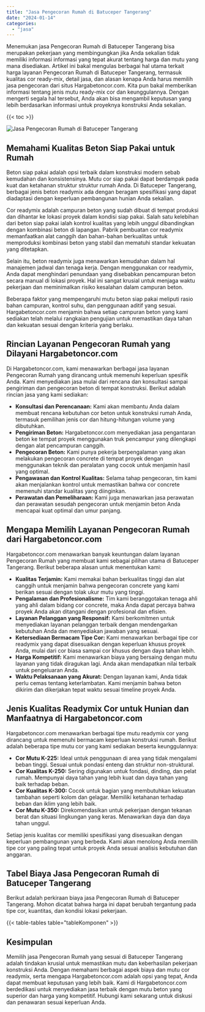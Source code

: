 ```yaml
---
title: "Jasa Pengecoran Rumah di Batuceper Tangerang"
date: "2024-01-14"
categories: 
  - "jasa"
---
```



Menemukan jasa Pengecoran Rumah di Batuceper Tangerang bisa merupakan pekerjaan yang membingungkan jika Anda sekalian tidak memiliki informasi informasi yang tepat akurat tentang harga dan mutu yang mana disediakan. Artikel ini bakal mengulas berbagai hal utama terkait harga layanan Pengecoran Rumah di Batuceper Tangerang, termasuk kualitas cor ready-mix, detail jasa, dan alasan kenapa Anda harus memilih jasa pengecoran dari situs Hargabetoncor.com. Kita pun bakal memberikan informasi tentang jenis mutu ready-mix cor dan keunggulannya. Dengan mengerti segala hal tersebut, Anda akan bisa mengambil keputusan yang lebih berdasarkan informasi untuk proyeknya konstruksi Anda sekalian.

{{< toc >}}

![Jasa Pengecoran Rumah di Batuceper Tangerang](https://hargareadymixid.github.io/hbc/readymix-hbc%20(4).png)

## Memahami Kualitas Beton Siap Pakai untuk Rumah

Beton siap pakai adalah opsi terbaik dalam konstruksi modern sebab kemudahan dan konsistensinya. Mutu cor siap pakai dapat berdampak pada kuat dan ketahanan struktur struktur rumah Anda. Di Batuceper Tangerang, berbagai jenis beton readymix ada dengan beragam spesifikasi yang dapat diadaptasi dengan keperluan pembangunan hunian Anda sekalian.

Cor readymix adalah campuran beton yang sudah dibuat di tempat produksi dan dihantar ke lokasi proyek dalam kondisi siap pakai. Salah satu kelebihan dari beton siap pakai ialah kontrol kualitas yang lebih unggul dibandingkan dengan kombinasi beton di lapangan. Pabrik pembuatan cor readymix memanfaatkan alat canggih dan bahan-bahan berkualitas untuk memproduksi kombinasi beton yang stabil dan mematuhi standar kekuatan yang ditetapkan.

Selain itu, beton readymix juga menawarkan kemudahan dalam hal manajemen jadwal dan tenaga kerja. Dengan menggunakan cor readymix, Anda dapat menghindari penundaan yang disebabkan pencampuran beton secara manual di lokasi proyek. Hal ini sangat krusial untuk menjaga waktu pekerjaan dan meminimalkan risiko kesalahan dalam campuran beton.

Beberapa faktor yang mempengaruhi mutu beton siap pakai meliputi rasio bahan campuran, kontrol suhu, dan penggunaan aditif yang sesuai. Hargabetoncor.com menjamin bahwa setiap campuran beton yang kami sediakan telah melalui rangkaian pengujian untuk memastikan daya tahan dan kekuatan sesuai dengan kriteria yang berlaku.

## Rincian Layanan Pengecoran Rumah yang Dilayani Hargabetoncor.com

Di Hargabetoncor.com, kami menawarkan berbagai jasa layanan Pengecoran Rumah yang dirancang untuk memenuhi keperluan spesifik Anda. Kami menyediakan jasa mulai dari rencana dan konsultasi sampai pengiriman dan pengecoran beton di tempat konstruksi. Berikut adalah rincian jasa yang kami sediakan:

- **Konsultasi dan Perencanaan:** Kami akan membantu Anda dalam membuat rencana kebutuhan cor beton untuk konstruksi rumah Anda, termasuk pemilihan jenis cor dan hitung-hitungan volume yang dibutuhkan.
- **Pengiriman Beton:** Hargabetoncor.com menyediakan jasa pengantaran beton ke tempat proyek menggunakan truk pencampur yang dilengkapi dengan alat pencampuran canggih.
- **Pengecoran Beton:** Kami punya pekerja berpengalaman yang akan melakukan pengecoran concrete di tempat proyek dengan menggunakan teknik dan peralatan yang cocok untuk menjamin hasil yang optimal.
- **Pengawasan dan Kontrol Kualitas:** Selama tahap pengecoran, tim kami akan menjalankan kontrol untuk memastikan bahwa cor concrete memenuhi standar kualitas yang diinginkan.
- **Perawatan dan Pemeliharaan:** Kami juga menawarkan jasa perawatan dan perawatan sesudah pengecoran untuk menjamin beton Anda mencapai kuat optimal dan umur panjang.

## Mengapa Memilih Layanan Pengecoran Rumah dari Hargabetoncor.com

Hargabetoncor.com menawarkan banyak keuntungan dalam layanan Pengecoran Rumah yang membuat kami sebagai pilihan utama di Batuceper Tangerang. Berikut beberapa alasan untuk menentukan kami:

- **Kualitas Terjamin:** Kami memakai bahan berkualitas tinggi dan alat canggih untuk menjamin bahwa pengecoran concrete yang kami berikan sesuai dengan tolak ukur mutu yang tinggi.
- **Pengalaman dan Profesionalisme:** Tim kami beranggotakan tenaga ahli yang ahli dalam bidang cor concrete, maka Anda dapat percaya bahwa proyek Anda akan ditangani dengan profesional dan efisien.
- **Layanan Pelanggan yang Responsif:** Kami berkomitmen untuk menyediakan layanan pelanggan terbaik dengan mendengarkan kebutuhan Anda dan menyediakan jawaban yang sesuai.
- **Ketersediaan Bermacam Tipe Cor:** Kami menawarkan berbagai tipe cor readymix yang dapat disesuaikan dengan keperluan khusus proyek Anda, mulai dari cor biasa sampai cor khusus dengan daya tahan lebih.
- **Harga Kompetitif:** Kami menawarkan biaya yang bersaing dengan mutu layanan yang tidak diragukan lagi. Anda akan mendapatkan nilai terbaik untuk pengeluaran Anda.
- **Waktu Pelaksanaan yang Akurat:** Dengan layanan kami, Anda tidak perlu cemas tentang keterlambatan. Kami menjamin bahwa beton dikirim dan dikerjakan tepat waktu sesuai timeline proyek Anda.

## Jenis Kualitas Readymix Cor untuk Hunian dan Manfaatnya di Hargabetoncor.com

Hargabetoncor.com menawarkan berbagai tipe mutu readymix cor yang dirancang untuk memenuhi bermacam keperluan konstruksi rumah. Berikut adalah beberapa tipe mutu cor yang kami sediakan beserta keunggulannya:

- **Cor Mutu K-225:** Ideal untuk penggunaan di area yang tidak mengalami beban tinggi. Sesuai untuk pondasi enteng dan struktur non-struktural.
- **Cor Kualitas K-250:** Sering digunakan untuk fondasi, dinding, dan pelat rumah. Mempunyai daya tahan yang lebih kuat dan daya tahan yang baik terhadap beban.
- **Cor Kualitas K-300:** Cocok untuk bagian yang membutuhkan kekuatan tambahan seperti kolom dan gelagar. Memiliki ketahanan terhadap beban dan iklim yang lebih baik.
- **Cor Mutu K-350:** Direkomendasikan untuk pekerjaan dengan tekanan berat dan situasi lingkungan yang keras. Menawarkan daya dan daya tahan unggul.

Setiap jenis kualitas cor memiliki spesifikasi yang disesuaikan dengan keperluan pembangunan yang berbeda. Kami akan menolong Anda memilih tipe cor yang paling tepat untuk proyek Anda sesuai analisis kebutuhan dan anggaran.

## Tabel Biaya Jasa Pengecoran Rumah di Batuceper Tangerang

Berikut adalah perkiraan biaya jasa Pengecoran Rumah di Batuceper Tangerang. Mohon dicatat bahwa harga ini dapat berubah tergantung pada tipe cor, kuantitas, dan kondisi lokasi pekerjaan.

{{< table-tables table="tableKomponen" >}}

## Kesimpulan

Memilih jasa Pengecoran Rumah yang sesuai di Batuceper Tangerang adalah tindakan krusial untuk memastikan mutu dan keberhasilan pekerjaan konstruksi Anda. Dengan memahami berbagai aspek biaya dan mutu cor readymix, serta mengapa Hargabetoncor.com adalah opsi yang tepat, Anda dapat membuat keputusan yang lebih baik. Kami di Hargabetoncor.com berdedikasi untuk menyediakan jasa terbaik dengan mutu beton yang superior dan harga yang kompetitif. Hubungi kami sekarang untuk diskusi dan penawaran sesuai keperluan Anda.
